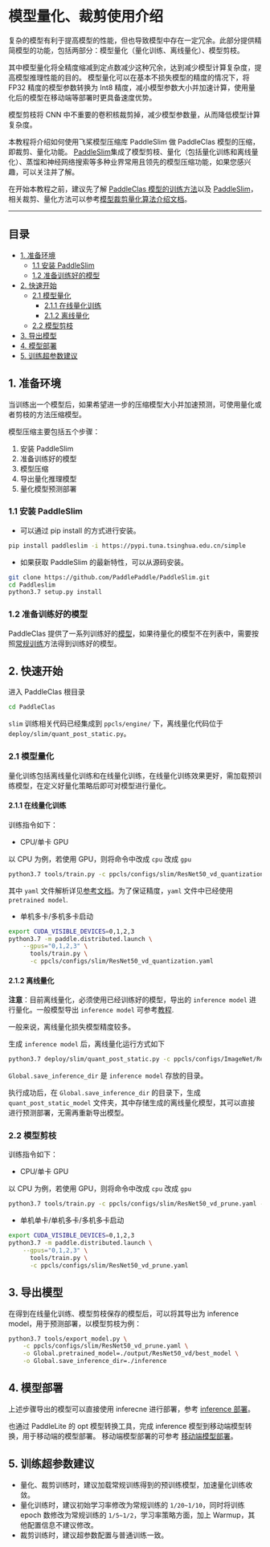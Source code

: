 
# 模型量化、裁剪使用介绍

复杂的模型有利于提高模型的性能，但也导致模型中存在一定冗余。此部分提供精简模型的功能，包括两部分：模型量化（量化训练、离线量化）、模型剪枝。

其中模型量化将全精度缩减到定点数减少这种冗余，达到减少模型计算复杂度，提高模型推理性能的目的。
模型量化可以在基本不损失模型的精度的情况下，将 FP32 精度的模型参数转换为 Int8 精度，减小模型参数大小并加速计算，使用量化后的模型在移动端等部署时更具备速度优势。

模型剪枝将 CNN 中不重要的卷积核裁剪掉，减少模型参数量，从而降低模型计算复杂度。

本教程将介绍如何使用飞桨模型压缩库 PaddleSlim 做 PaddleClas 模型的压缩，即裁剪、量化功能。
[PaddleSlim](https://github.com/PaddlePaddle/PaddleSlim)集成了模型剪枝、量化（包括量化训练和离线量化）、蒸馏和神经网络搜索等多种业界常用且领先的模型压缩功能，如果您感兴趣，可以关注并了解。

在开始本教程之前，建议先了解 [PaddleClas 模型的训练方法](../single_label_classification/training.md)以及 [PaddleSlim](https://paddleslim.readthedocs.io/zh_CN/latest/index.html)，相关裁剪、量化方法可以参考[模型裁剪量化算法介绍文档](../../algorithm_introduction/prune_quantization.md)。

-----------

## 目录

  - [1. 准备环境](#1)
    - [1.1 安装 PaddleSlim](#1.1)
    - [1.2 准备训练好的模型](#1.2)
  - [2. 快速开始](#2)
    - [2.1 模型量化](#2.1)
      - [2.1.1 在线量化训练](#2.1.1)
      - [2.1.2 离线量化](#2.1.2)
    - [2.2 模型剪枝](#2.2)
  - [3. 导出模型](#3)
  - [4. 模型部署](#4)
  - [5. 训练超参数建议](#5)


<a name="1"></a>
## 1. 准备环境
当训练出一个模型后，如果希望进一步的压缩模型大小并加速预测，可使用量化或者剪枝的方法压缩模型。

模型压缩主要包括五个步骤：
1. 安装 PaddleSlim
2. 准备训练好的模型
3. 模型压缩
4. 导出量化推理模型
5. 量化模型预测部署

<a name="1.1"></a>
### 1.1 安装 PaddleSlim

* 可以通过 pip install 的方式进行安装。

```bash
pip install paddleslim -i https://pypi.tuna.tsinghua.edu.cn/simple
```

* 如果获取 PaddleSlim 的最新特性，可以从源码安装。

```bash
git clone https://github.com/PaddlePaddle/PaddleSlim.git
cd Paddleslim
python3.7 setup.py install
```

<a name="1.2"></a>
### 1.2 准备训练好的模型

PaddleClas 提供了一系列训练好的[模型](../models/models_intro.md)，如果待量化的模型不在列表中，需要按照[常规训练](../single_label_classification/training.md)方法得到训练好的模型。

<a name="2"></a>
## 2. 快速开始

进入 PaddleClas 根目录

```bash
cd PaddleClas
```

`slim` 训练相关代码已经集成到 `ppcls/engine/` 下，离线量化代码位于 `deploy/slim/quant_post_static.py`。

<a name="2.1"></a>
### 2.1 模型量化

量化训练包括离线量化训练和在线量化训练，在线量化训练效果更好，需加载预训练模型，在定义好量化策略后即可对模型进行量化。

<a name="2.1.1"></a>
#### 2.1.1 在线量化训练

训练指令如下：

* CPU/单卡 GPU

以 CPU 为例，若使用 GPU，则将命令中改成 `cpu` 改成 `gpu`

```bash
python3.7 tools/train.py -c ppcls/configs/slim/ResNet50_vd_quantization.yaml -o Global.device=cpu
```

其中 `yaml` 文件解析详见[参考文档](../config_description/basic.md)。为了保证精度，`yaml` 文件中已经使用 `pretrained model`.


* 单机多卡/多机多卡启动

```bash
export CUDA_VISIBLE_DEVICES=0,1,2,3
python3.7 -m paddle.distributed.launch \
    --gpus="0,1,2,3" \
      tools/train.py \
      -c ppcls/configs/slim/ResNet50_vd_quantization.yaml
```

<a name="2.1.2"></a>
#### 2.1.2 离线量化

**注意**：目前离线量化，必须使用已经训练好的模型，导出的 `inference model` 进行量化。一般模型导出 `inference model` 可参考[教程](../../deployment/export_model.md).

一般来说，离线量化损失模型精度较多。

生成 `inference model` 后，离线量化运行方式如下

```bash
python3.7 deploy/slim/quant_post_static.py -c ppcls/configs/ImageNet/ResNet/ResNet50_vd.yaml -o Global.save_inference_dir=./deploy/models/class_ResNet50_vd_ImageNet_infer
```

`Global.save_inference_dir` 是 `inference model` 存放的目录。

执行成功后，在 `Global.save_inference_dir` 的目录下，生成 `quant_post_static_model` 文件夹，其中存储生成的离线量化模型，其可以直接进行预测部署，无需再重新导出模型。

<a name="2.2"></a>
### 2.2 模型剪枝

训练指令如下：

- CPU/单卡 GPU

以 CPU 为例，若使用 GPU，则将命令中改成 `cpu` 改成 `gpu`

```bash
python3.7 tools/train.py -c ppcls/configs/slim/ResNet50_vd_prune.yaml -o Global.device=cpu
```

- 单机单卡/单机多卡/多机多卡启动

```bash
export CUDA_VISIBLE_DEVICES=0,1,2,3
python3.7 -m paddle.distributed.launch \
    --gpus="0,1,2,3" \
      tools/train.py \
      -c ppcls/configs/slim/ResNet50_vd_prune.yaml
```

<a name="3"></a>
## 3. 导出模型

在得到在线量化训练、模型剪枝保存的模型后，可以将其导出为 inference model，用于预测部署，以模型剪枝为例：

```bash
python3.7 tools/export_model.py \
    -c ppcls/configs/slim/ResNet50_vd_prune.yaml \
    -o Global.pretrained_model=./output/ResNet50_vd/best_model \
    -o Global.save_inference_dir=./inference
```

<a name="4"></a>
## 4. 模型部署

上述步骤导出的模型可以直接使用 inferecne 进行部署，参考 [inference 部署](../../deployment/)。

也通过 PaddleLite 的 opt 模型转换工具，完成 inference 模型到移动端模型转换，用于移动端的模型部署。
移动端模型部署的可参考 [移动端模型部署](../../deployment/image_classification/paddle_lite.md)。

<a name="5"></a>
## 5. 训练超参数建议

* 量化、裁剪训练时，建议加载常规训练得到的预训练模型，加速量化训练收敛。
* 量化训练时，建议初始学习率修改为常规训练的 `1/20~1/10`，同时将训练 epoch 数修改为常规训练的 `1/5~1/2`，学习率策略方面，加上 Warmup，其他配置信息不建议修改。
* 裁剪训练时，建议超参数配置与普通训练一致。
